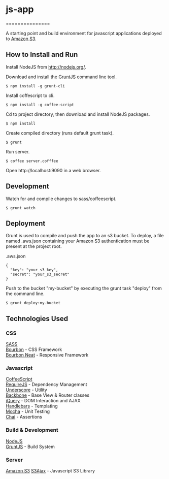 # js-app
===============

A starting point and build environment for javascript applications deployed to [Amazon S3](http://aws.amazon.com/documentation/s3/).

## How to Install and Run

Install NodeJS from http://nodejs.org/.

Download and install the [GruntJS](http://gruntjs.com/) command line tool.

    $ npm install -g grunt-cli

Install coffescript to cli.

    $ npm install -g coffee-script

Cd to project directory, then download and install NodeJS packages.

    $ npm install

Create compiled directory (runs default grunt task).

    $ grunt

Run server.

    $ coffee server.cofffee

Open http://localhost:9090 in a web browser.


## Development

Watch for and compile changes to sass/coffeescript.
    
    $ grunt watch

## Deployment

Grunt is used to compile and push the app to an s3 bucket. To deploy, a file named .aws.json containing your Amazon S3 authentication must be present at the project root.

.aws.json

    {
      "key": "your_s3_key",
      "secret": "your_s3_secret"
    }

Push to the bucket "my-bucket" by executing the grunt task "deploy" from the command line.

    $ grunt deploy:my-bucket

## Technologies Used
### CSS
[SASS](http://sass-lang.com/docs/yardoc/)  
[Bourbon](http://bourbon.io/docs/) - CSS Framework  
[Bourbon Neat](http://neat.bourbon.io/docs/) - Responsive Framework  

### Javascript
[CoffeeScript](http://coffeescript.org/)  
[RequireJS](http://requirejs.org/) - Dependency Management  
[Underscore](http://underscorejs.org/) - Utility  
[Backbone](http://backbonejs.org/) - Base View & Router classes  
[jQuery](http://api.jquery.com/) - DOM Interaction and AJAX  
[Handlebars](http://handlebarsjs.com/) - Templating  
[Mocha](http://visionmedia.github.io/mocha/) - Unit Testing  
[Chai](http://chaijs.com/guide/styles/) - Assertions

### Build & Development
[NodeJS](http://nodejs.org/)  
[GruntJS](http://gruntjs.com/) - Build System

### Server
[Amazon S3](http://aws.amazon.com/documentation/s3/)
[S3Ajax](http://decafbad.com/trac/wiki/S3Ajax) - Javascript S3 Library